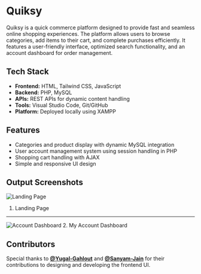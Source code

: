# Quiksy  
Quiksy is a quick commerce platform designed to provide fast and seamless online shopping experiences. The platform allows users to browse categories, add items to their cart, and complete purchases efficiently. It features a user-friendly interface, optimized search functionality, and an account dashboard for order management.  


## Tech Stack  
- **Frontend:** HTML, Tailwind CSS, JavaScript  
- **Backend:** PHP, MySQL  
- **APIs:** REST APIs for dynamic content handling  
- **Tools:** Visual Studio Code, Git/GitHub  
- **Platform:** Deployed locally using XAMPP  

## Features  
- Categories and product display with dynamic MySQL integration  
- User account management system using session handling in PHP  
- Shopping cart handling with AJAX
- Simple and responsive UI design  


## Output Screenshots  

![Landing Page](ss/landing-page.png)  
1. Landing Page  
---
![Account Dashboard](ss/account-dashboard.png) 
2. My Account Dashboard  
 

## Contributors 
Special thanks to
**[@Yugal-Gahlout](https://github.com/YUGAL-GAHLOUT)**
and **[@Sanyam-Jain](https://github.com/sanyamjain1111)** for their contributions to designing and developing the frontend UI.
